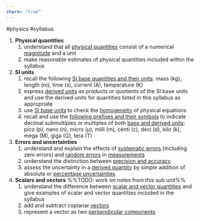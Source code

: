 ```yaml
---
share: "true"
---
```

#physics #syllabus

1. **Physical quantities**
	1. understand that all [physical quantities](Physical%20Quantities) consist of a numerical [magnitude](Magnitude.md) and a unit
	2. make reasonable estimates of physical quantities included within the syllabus
2. **SI units**
	1. recall the following [SI base quantities and their units](SI%20units.md): mass (kg), length (m), time (s), current (A), temperature (K)
	2. express [derived units](Derived%20units.md) as products or quotients of the SI base units and use the derived units for quantities listed in this syllabus as appropriate 
	3. use [SI base units](SI%20units.md) to check the [homogeneity](Quantitative%20vs%20Qualitative.md) of physical equations
	4. recall and use the [following prefixes and their symbols](Magnitude.md) to indicate decimal submultiples or multiples of both [base and derived units](Derived%20units.md): pico (p), nano (n), micro (μ), milli (m), centi (c), deci (d), kilo (k), mega (M), giga (G), tera (T)
3. **Errors and uncertainties**
	1. understand and explain the effects of [systematic errors](Random%20and%20systematic%20errors.md) (including zero errors) and [random errors](Random%20and%20systematic%20errors.md) in [measurements](Measurement.md)
	2. understand the distinction between [precision and accuracy](Measurement.md)
	3. assess the uncertainty in a [derived quantity](Derived%20units.md) by simple addition of absolute or [percentage uncertainties](Percentage%20uncertainties.md)
4. **Scalars and vectors** %%TODO: work on notes from this sub unit%%
	1. understand the difference between [scalar and vector quantities](Scalar%20and%20vector%20quantites.md) and give examples of scalar and vector quantities included in the syllabus
	2. add and subtract coplanar [vectors](Scalar%20&%20vector.md)
	3. represent a vector as two [perpendicular components](Perpendicular%20component%20of%20a%20vector.md)